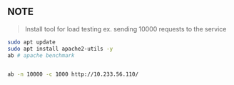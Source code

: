 ## NOTE 
> Install tool for load testing 
ex. sending 10000 requests to the service 
```bash
sudo apt update
sudo apt install apache2-utils -y 
ab # apache benchmark  


ab -n 10000 -c 1000 http://10.233.56.110/

```